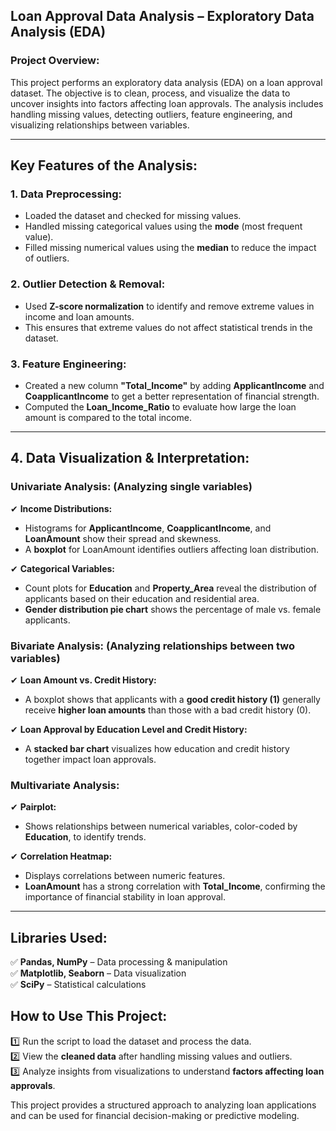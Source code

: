 
 ## **Loan Approval Data Analysis – Exploratory Data Analysis (EDA)**  

### **Project Overview:**  
This project performs an exploratory data analysis (EDA) on a loan approval dataset. The objective is to clean, process, and visualize the data to uncover insights into factors affecting loan approvals. The analysis includes handling missing values, detecting outliers, feature engineering, and visualizing relationships between variables.  

---

## **Key Features of the Analysis:**  

### **1. Data Preprocessing:**  
- Loaded the dataset and checked for missing values.  
- Handled missing categorical values using the **mode** (most frequent value).  
- Filled missing numerical values using the **median** to reduce the impact of outliers.  

### **2. Outlier Detection & Removal:**  
- Used **Z-score normalization** to identify and remove extreme values in income and loan amounts.  
- This ensures that extreme values do not affect statistical trends in the dataset.  

### **3. Feature Engineering:**  
- Created a new column **"Total_Income"** by adding **ApplicantIncome** and **CoapplicantIncome** to get a better representation of financial strength.  
- Computed the **Loan_Income_Ratio** to evaluate how large the loan amount is compared to the total income.  

---

## **4. Data Visualization & Interpretation:**  

### **Univariate Analysis:** (Analyzing single variables)  
✔ **Income Distributions:**  
- Histograms for **ApplicantIncome**, **CoapplicantIncome**, and **LoanAmount** show their spread and skewness.  
- A **boxplot** for LoanAmount identifies outliers affecting loan distribution.  

✔ **Categorical Variables:**  
- Count plots for **Education** and **Property_Area** reveal the distribution of applicants based on their education and residential area.  
- **Gender distribution pie chart** shows the percentage of male vs. female applicants.  

### **Bivariate Analysis:** (Analyzing relationships between two variables)  
✔ **Loan Amount vs. Credit History:**  
- A boxplot shows that applicants with a **good credit history (1)** generally receive **higher loan amounts** than those with a bad credit history (0).  

✔ **Loan Approval by Education Level and Credit History:**  
- A **stacked bar chart** visualizes how education and credit history together impact loan approvals.  

### **Multivariate Analysis:**  
✔ **Pairplot:**  
- Shows relationships between numerical variables, color-coded by **Education**, to identify trends.  

✔ **Correlation Heatmap:**  
- Displays correlations between numeric features.  
- **LoanAmount** has a strong correlation with **Total_Income**, confirming the importance of financial stability in loan approval.  

---

## **Libraries Used:**  
✅ **Pandas, NumPy** – Data processing & manipulation  
✅ **Matplotlib, Seaborn** – Data visualization  
✅ **SciPy** – Statistical calculations  


## **How to Use This Project:**  
1️⃣ Run the script to load the dataset and process the data.  
2️⃣ View the **cleaned data** after handling missing values and outliers.  
3️⃣ Analyze insights from visualizations to understand **factors affecting loan approvals**.  

This project provides a structured approach to analyzing loan applications and can be used for financial decision-making or predictive modeling.  
